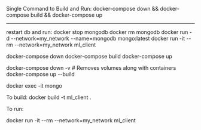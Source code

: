 Single Command to Build and Run:
docker-compose down && docker-compose build && docker-compose up

-----------------------------------------------------------------
restart db and run:
docker stop mongodb
docker rm mongodb
docker run -d --network=my_network --name=mongodb mongo:latest
docker run -it --rm --network=my_network ml_client



docker-compose down
docker-compose build
docker-compose up



docker-compose down -v   # Removes volumes along with containers
docker-compose up --build

docker exec -it <mongodb-container-id> mongo


To build: 
docker build -t ml_client .
<!-- docker build --no-cache -t ml_client . -->

To run:
<!-- docker run -it ml_client -->
docker run -it --rm --network=my_network ml_client